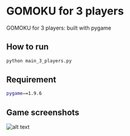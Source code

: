 # GOMOKU for 3 players
GOMOKU for 3 players: built with pygame

## How to run
```bash
python main_3_players.py
```

## Requirement
```bash
pygame==1.9.6
```

## Game screenshots

![alt text](https://raw.githubusercontent.com/positive235/100-DAYS-OF-CODE/master/gomoku_3p_190527.gif)
